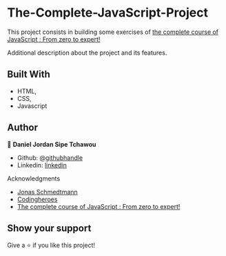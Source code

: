 # The-Complete-JavaScript-Project

This project consists in building some exercises of [the complete course of JavaScript : From zero to expert!](https://www.udemy.com/course/the-complete-javascript-course/)

Additional description about the project and its features.

## Built With

- HTML,
- CSS,
- Javascript

## Author

👤 **Daniel Jordan Sipe Tchawou**

- Github: [@githubhandle](https://github.com/sipe-daniel)
- Linkedin: [linkedin](https://linkedin.com/in/daniel-jordan-sipe-tchawou)


Acknowledgments
* [Jonas Schmedtmann](https://hackr.io/jonas-schmedtmann)
* [Codingheroes](https://codingheroes.io/)
* [The complete course of JavaScript : From zero to expert!](https://www.udemy.com/course/the-complete-javascript-course/)

## Show your support

Give a ⭐️ if you like this project!